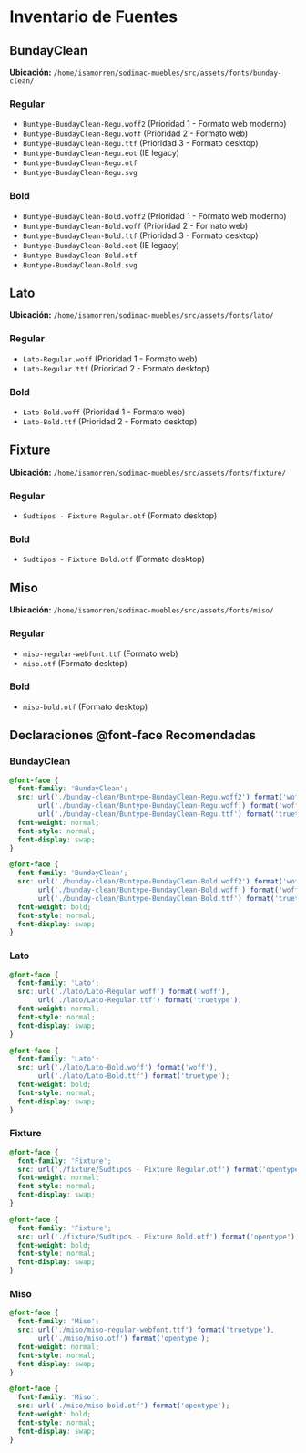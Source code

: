 # Inventario de Fuentes

## BundayClean
**Ubicación:** `/home/isamorren/sodimac-muebles/src/assets/fonts/bunday-clean/`

### Regular
- `Buntype-BundayClean-Regu.woff2` (Prioridad 1 - Formato web moderno)
- `Buntype-BundayClean-Regu.woff` (Prioridad 2 - Formato web)
- `Buntype-BundayClean-Regu.ttf` (Prioridad 3 - Formato desktop)
- `Buntype-BundayClean-Regu.eot` (IE legacy)
- `Buntype-BundayClean-Regu.otf`
- `Buntype-BundayClean-Regu.svg`

### Bold
- `Buntype-BundayClean-Bold.woff2` (Prioridad 1 - Formato web moderno)
- `Buntype-BundayClean-Bold.woff` (Prioridad 2 - Formato web)
- `Buntype-BundayClean-Bold.ttf` (Prioridad 3 - Formato desktop)
- `Buntype-BundayClean-Bold.eot` (IE legacy)
- `Buntype-BundayClean-Bold.otf`
- `Buntype-BundayClean-Bold.svg`

## Lato
**Ubicación:** `/home/isamorren/sodimac-muebles/src/assets/fonts/lato/`

### Regular
- `Lato-Regular.woff` (Prioridad 1 - Formato web)
- `Lato-Regular.ttf` (Prioridad 2 - Formato desktop)

### Bold
- `Lato-Bold.woff` (Prioridad 1 - Formato web)
- `Lato-Bold.ttf` (Prioridad 2 - Formato desktop)

## Fixture
**Ubicación:** `/home/isamorren/sodimac-muebles/src/assets/fonts/fixture/`

### Regular
- `Sudtipos - Fixture Regular.otf` (Formato desktop)

### Bold
- `Sudtipos - Fixture Bold.otf` (Formato desktop)

## Miso
**Ubicación:** `/home/isamorren/sodimac-muebles/src/assets/fonts/miso/`

### Regular
- `miso-regular-webfont.ttf` (Formato web)
- `miso.otf` (Formato desktop)

### Bold
- `miso-bold.otf` (Formato desktop)

## Declaraciones @font-face Recomendadas

### BundayClean
```css
@font-face {
  font-family: 'BundayClean';
  src: url('./bunday-clean/Buntype-BundayClean-Regu.woff2') format('woff2'),
       url('./bunday-clean/Buntype-BundayClean-Regu.woff') format('woff'),
       url('./bunday-clean/Buntype-BundayClean-Regu.ttf') format('truetype');
  font-weight: normal;
  font-style: normal;
  font-display: swap;
}

@font-face {
  font-family: 'BundayClean';
  src: url('./bunday-clean/Buntype-BundayClean-Bold.woff2') format('woff2'),
       url('./bunday-clean/Buntype-BundayClean-Bold.woff') format('woff'),
       url('./bunday-clean/Buntype-BundayClean-Bold.ttf') format('truetype');
  font-weight: bold;
  font-style: normal;
  font-display: swap;
}
```

### Lato
```css
@font-face {
  font-family: 'Lato';
  src: url('./lato/Lato-Regular.woff') format('woff'),
       url('./lato/Lato-Regular.ttf') format('truetype');
  font-weight: normal;
  font-style: normal;
  font-display: swap;
}

@font-face {
  font-family: 'Lato';
  src: url('./lato/Lato-Bold.woff') format('woff'),
       url('./lato/Lato-Bold.ttf') format('truetype');
  font-weight: bold;
  font-style: normal;
  font-display: swap;
}
```

### Fixture
```css
@font-face {
  font-family: 'Fixture';
  src: url('./fixture/Sudtipos - Fixture Regular.otf') format('opentype');
  font-weight: normal;
  font-style: normal;
  font-display: swap;
}

@font-face {
  font-family: 'Fixture';
  src: url('./fixture/Sudtipos - Fixture Bold.otf') format('opentype');
  font-weight: bold;
  font-style: normal;
  font-display: swap;
}
```

### Miso
```css
@font-face {
  font-family: 'Miso';
  src: url('./miso/miso-regular-webfont.ttf') format('truetype'),
       url('./miso/miso.otf') format('opentype');
  font-weight: normal;
  font-style: normal;
  font-display: swap;
}

@font-face {
  font-family: 'Miso';
  src: url('./miso/miso-bold.otf') format('opentype');
  font-weight: bold;
  font-style: normal;
  font-display: swap;
}
```